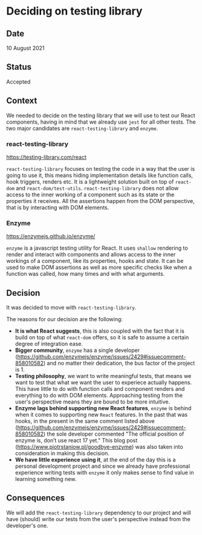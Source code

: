 # Deciding on testing library

## Date

10 August 2021

## Status

Accepted

## Context

We needed to decide on the testing library that we will use to test our React components, having in mind that we already use `jest` for all other tests. The two major candidates are `react-testing-library` and `enzyme`.

### react-testing-library

https://testing-library.com/react

`react-testing-library` focuses on testing the code in a way that the user is going to use it, this means hiding implementation details like function calls, hook triggers, renders etc. It is a lightweight solution built on top of `react-dom` and `react-dom/test-utils`. `react-testing-library` does not allow access to the inner working of a component such as its state or the properties it receives. All the assertions happen from the DOM perspective, that is by interacting with DOM elements.

### Enzyme

https://enzymejs.github.io/enzyme/

`enzyme` is a javascript testing utility for React. It uses `shallow` rendering to render and interact with components and allows access to the inner workings of a component, like its properties, hooks and state. It can be used to make DOM assertions as well as more specific checks like when a function was called, how many times and with what arguments.

## Decision

It was decided to move with `react-testing-library`.

The reasons for our decision are the following:

-   **It is what React suggests**, this is also coupled with the fact that it is build on top of what `react-dom` offers, so it is safe to assume a certain degree of integration ease.
-   **Bigger community**, `enzyme` has a single developer (https://github.com/enzymejs/enzyme/issues/2429#issuecomment-858010582) and no matter their dedication, the bus factor of the project is 1.
-   **Testing philosophy**, we want to write meaningful tests, that means we want to test that what we want the user to experiece actually happens. This have little to do with function calls and component renders and everything to do with DOM elements. Approaching testing from the user's perspective means they are bound to be more intuitive.
-   **Enzyme lags behind supporting new React features**, `enzyme` is behind when it comes to supporting new `React` features. In the past that was hooks, in the present in the same comment listed above (https://github.com/enzymejs/enzyme/issues/2429#issuecomment-858010582) the sole developer commented "The official position of enzyme is, don’t use react 17 yet." This blog post (https://www.piotrstaniow.pl/goodbye-enzyme) was also taken into consideration in making this decision.
-   **We have little experience using it**, at the end of the day this is a personal development project and since we already have professional experience writing tests with `enzyme` it only makes sense to find value in learning something new.

## Consequences

We will add the `react-testing-library` dependency to our project and will have (should) write our tests from the user's perspective instead from the developer's one.

